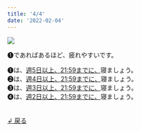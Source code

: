 ```yaml
---
title: '4/4'
date: '2022-02-04'
---
```

![](/images/a_05.jpg)

➊であればあるほど、疲れやすいです。

➊は、[週5日以上、21:59までに、]()寝ましょう。  
➋は、[週4日以上、21:59までに、]()寝ましょう。  
➌は、[週3日以上、21:59までに、]()寝ましょう。  
➍は、[週2日以上、21:59までに、]()寝ましょう。

　  
[ ↲ 戻る ](/posts/00)
